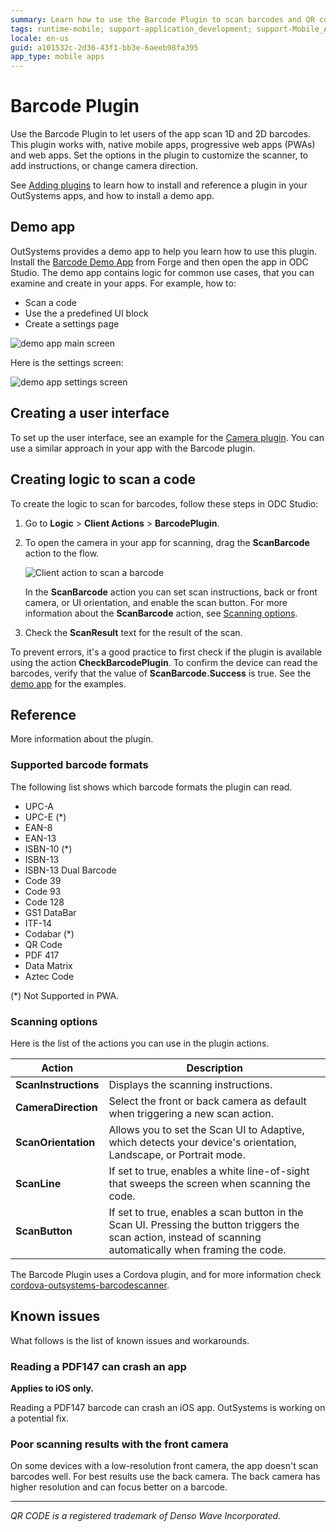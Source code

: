 ```yaml
---
summary: Learn how to use the Barcode Plugin to scan barcodes and QR codes.
tags: runtime-mobile; support-application_development; support-Mobile_Apps;
locale: en-us
guid: a101532c-2d36-43f1-bb3e-6aeeb98fa395
app_type: mobile apps
---
```


# Barcode Plugin

Use the Barcode Plugin to let users of the app scan 1D and 2D barcodes. This plugin works with, native mobile apps, progressive web apps (PWAs) and web apps. Set the options in the plugin to customize the scanner, to add instructions, or change camera direction.

<div class="info" markdown="1">

See [Adding plugins](../intro.md#adding-plugins) to learn how to install and reference a plugin in your OutSystems apps, and how to install a demo app.

</div>

## Demo app

OutSystems provides a demo app to help you learn how to use this plugin. Install the [Barcode Demo App](https://www.outsystems.com/forge/component-versions/1403) from Forge and then open the app in ODC Studio. The demo app contains logic for common use cases, that you can examine and create in your apps. For example, how to:

* Scan a code
* Use the a predefined UI block
* Create a settings page

![demo app main screen](images/sample-app-main.png?width=400)

Here is the settings screen:

![demo app settings screen](images/sample-app-settings.png?width=400)

## Creating a user interface

To set up the user interface, see an example for the [Camera plugin](../camera/intro.md#creating-a-user-interface). You can use a similar approach in your app with the Barcode plugin.

## Creating logic to scan a code

To create the logic to scan for barcodes, follow these steps in ODC Studio:

1. Go to **Logic** > **Client Actions** > **BarcodePlugin**.

2. To open the camera in your app for scanning, drag the **ScanBarcode** action to the flow.

    ![Client action to scan a barcode](images/client-action-odcs.png)

    In the **ScanBarcode** action you can set scan instructions, back or front camera, or UI orientation, and enable the scan button. For more information about the **ScanBarcode** action, see [Scanning options](#scanning-options).

3. Check the **ScanResult** text for the result of the scan.

To prevent errors, it's a good practice to first check if the plugin is available using the action **CheckBarcodePlugin**. To confirm the device can read the barcodes, verify that the value of **ScanBarcode.Success** is true. See the [demo app](#demo-app) for the examples.

## Reference

More information about the plugin.

### Supported barcode formats

The following list shows which barcode formats the plugin can read.

* UPC-A
* UPC-E (*)
* EAN-8 
* EAN-13 
* ISBN-10 (*)
* ISBN-13 
* ISBN-13 Dual Barcode 
* Code 39 
* Code 93
* Code 128 
* GS1 DataBar
* ITF-14 
* Codabar (*)
* QR Code 
* PDF 417 
* Data Matrix 
* Aztec Code 

(*) Not Supported in PWA.

### Scanning options

Here is the list of the actions you can use in the plugin actions.

| Action                   | Description                                   | 
| ------------------------ | --------------------------------------------- | 
| **ScanInstructions**    | Displays the scanning instructions. |
| **CameraDirection**    | Select the front or back camera as default when triggering a new scan action. |
| **ScanOrientation**    | Allows you to set the Scan UI to Adaptive, which detects your device's orientation, Landscape, or Portrait mode. |
| **ScanLine**    | If set to true, enables a white line-of-sight that sweeps the screen when scanning the code. |
| **ScanButton**    | If set to true, enables a scan button in the Scan UI. Pressing the button triggers the scan action, instead of scanning automatically when framing the code. |

The Barcode Plugin uses a Cordova plugin, and for more information check [cordova-outsystems-barcodescanner](https://github.com/OutSystems/cordova-outsystems-barcodescanner).

## Known issues

What follows is the list of known issues and workarounds.  

### Reading a PDF147 can crash an app

**Applies to iOS only.**

Reading a PDF147 barcode can crash an iOS app. OutSystems is working on a potential fix.

### Poor scanning results with the front camera

On some devices with a low-resolution front camera, the app doesn't scan barcodes well. For best results use the back camera. The back camera has higher resolution and can focus better on a barcode.   

______________________________________________________________
_QR CODE is a registered trademark of Denso Wave Incorporated._